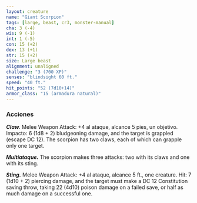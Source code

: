 ```yaml
---
layout: creature
name: "Giant Scorpion"
tags: [large, beast, cr3, monster-manual]
cha: 3 (-4)
wis: 9 (-1)
int: 1 (-5)
con: 15 (+2)
dex: 13 (+1)
str: 15 (+2)
size: Large beast
alignment: unaligned
challenge: "3 (700 XP)"
senses: "blindsight 60 ft."
speed: "40 ft."
hit_points: "52 (7d10+14)"
armor_class: "15 (armadura natural)"
---
```


### Acciones

***Claw.*** Melee Weapon Attack: +4 al ataque, alcance 5 pies, un objetivo. Impacto: 6 (1d8 + 2) bludgeoning damage, and the target is grappled (escape DC 12). The scorpion has two claws, each of which can grapple only one target.

***Multiataque.*** The scorpion makes three attacks: two with its claws and one with its sting.

***Sting.*** Melee Weapon Attack: +4 al ataque, alcance 5 ft., one creature. Hit: 7 (1d10 + 2) piercing damage, and the target must make a DC 12 Constitution saving throw, taking 22 (4d10) poison damage on a failed save, or half as much damage on a successful one.